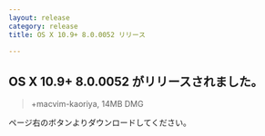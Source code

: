 ```yaml
---
layout: release
category: release
title: OS X 10.9+ 8.0.0052 リリース

---
```

## OS X 10.9+ 8.0.0052 がリリースされました。

> +macvim-kaoriya, 14MB DMG

ページ右のボタンよりダウンロードしてください。
